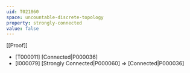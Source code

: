 ```yaml
---
uid: T021860
space: uncountable-discrete-topology
property: strongly-connected
value: false
---
```

[[Proof]]

* [T000011] [Connected|P000036]
* [I000079] [Strongly Connected|P000060] => [Connected|P000036]

